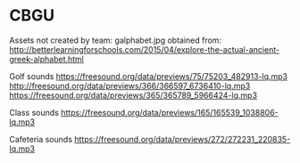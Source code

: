 # CBGU


Assets not created by team:
galphabet.jpg obtained from: http://betterlearningforschools.com/2015/04/explore-the-actual-ancient-greek-alphabet.html

Golf sounds
https://freesound.org/data/previews/75/75203_482913-lq.mp3
http://freesound.org/data/previews/366/366597_6736410-lq.mp3
https://freesound.org/data/previews/365/365789_5966424-lq.mp3

Class sounds
https://freesound.org/data/previews/165/165539_1038806-lq.mp3

Cafeteria sounds
https://freesound.org/data/previews/272/272231_220835-lq.mp3
